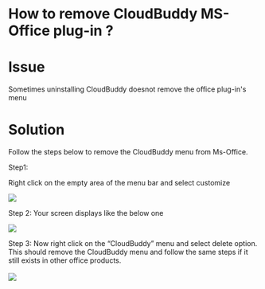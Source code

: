 # How to remove CloudBuddy MS-Office plug-in ?

# Issue #

Sometimes uninstalling CloudBuddy doesnot remove the office plug-in's menu


# Solution #

Follow the steps below to remove the CloudBuddy menu from Ms-Office.

Step1:

Right click on the empty area of the menu bar and select customize

<img src='http://s3.amazonaws.com/csslab/csslabs/images/c1.JPG' />

Step 2: Your screen displays like the below one

<img src='http://s3.amazonaws.com/csslab/csslabs/images/c2.JPG'>

Step 3:  Now right click on the “CloudBuddy” menu and select delete option. This should remove the CloudBuddy menu and follow the same steps if it still exists in other office products.<br>
<br>
<img src='http://s3.amazonaws.com/csslab/csslabs/images/c3.JPG'>